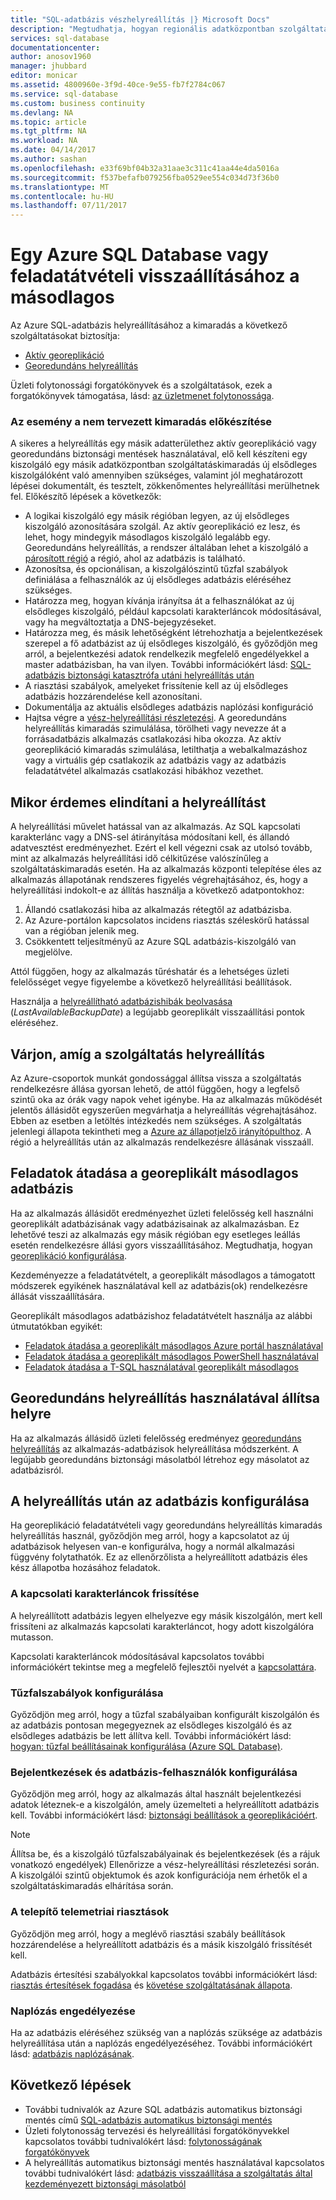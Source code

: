 ```yaml
---
title: "SQL-adatbázis vészhelyreállítás |} Microsoft Docs"
description: "Megtudhatja, hogyan regionális adatközpontban szolgáltatáskimaradás vagy az Azure SQL Database aktív georeplikáció, georedundáns helyreállítás képességek sikertelen egy adatbázis helyreállítása."
services: sql-database
documentationcenter: 
author: anosov1960
manager: jhubbard
editor: monicar
ms.assetid: 4800960e-3f9d-40ce-9e55-fb7f2784c067
ms.service: sql-database
ms.custom: business continuity
ms.devlang: NA
ms.topic: article
ms.tgt_pltfrm: NA
ms.workload: NA
ms.date: 04/14/2017
ms.author: sashan
ms.openlocfilehash: e33f69bf04b32a31aae3c311c41aa44e4da5016a
ms.sourcegitcommit: f537befafb079256fba0529ee554c034d73f36b0
ms.translationtype: MT
ms.contentlocale: hu-HU
ms.lasthandoff: 07/11/2017
---
```

# <a name="restore-an-azure-sql-database-or-failover-to-a-secondary"></a>Egy Azure SQL Database vagy feladatátvételi visszaállításához a másodlagos
Az Azure SQL-adatbázis helyreállításához a kimaradás a következő szolgáltatásokat biztosítja:

* [Aktív georeplikáció](sql-database-geo-replication-overview.md)
* [Georedundáns helyreállítás](sql-database-recovery-using-backups.md#point-in-time-restore)

Üzleti folytonossági forgatókönyvek és a szolgáltatások, ezek a forgatókönyvek támogatása, lásd: [az üzletmenet folytonossága](sql-database-business-continuity.md).

### <a name="prepare-for-the-event-of-an-outage"></a>Az esemény a nem tervezett kimaradás előkészítése
A sikeres a helyreállítás egy másik adatterülethez aktív georeplikáció vagy georedundáns biztonsági mentések használatával, elő kell készíteni egy kiszolgáló egy másik adatközpontban szolgáltatáskimaradás új elsődleges kiszolgálóként való amennyiben szükséges, valamint jól meghatározott lépései dokumentált, és tesztelt, zökkenőmentes helyreállítási merülhetnek fel. Előkészítő lépések a következők:

* A logikai kiszolgáló egy másik régióban legyen, az új elsődleges kiszolgáló azonosítására szolgál. Az aktív georeplikáció ez lesz, és lehet, hogy mindegyik másodlagos kiszolgáló legalább egy. Georedundáns helyreállítás, a rendszer általában lehet a kiszolgáló a [párosított régió](../best-practices-availability-paired-regions.md) a régió, ahol az adatbázis is található.
* Azonosítsa, és opcionálisan, a kiszolgálószintű tűzfal szabályok definiálása a felhasználók az új elsődleges adatbázis eléréséhez szükséges.
* Határozza meg, hogyan kívánja irányítsa át a felhasználókat az új elsődleges kiszolgáló, például kapcsolati karakterláncok módosításával, vagy ha megváltoztatja a DNS-bejegyzéseket.
* Határozza meg, és másik lehetőségként létrehozhatja a bejelentkezések szerepel a fő adatbázist az új elsődleges kiszolgáló, és győződjön meg arról, a bejelentkezési adatok rendelkezik megfelelő engedélyekkel a master adatbázisban, ha van ilyen. További információkért lásd: [SQL-adatbázis biztonsági katasztrófa utáni helyreállítás után](sql-database-geo-replication-security-config.md)
* A riasztási szabályok, amelyeket frissítenie kell az új elsődleges adatbázis hozzárendelése kell azonosítani.
* Dokumentálja az aktuális elsődleges adatbázis naplózási konfiguráció
* Hajtsa végre a [vész-helyreállítási részletezési](sql-database-disaster-recovery-drills.md). A georedundáns helyreállítás kimaradás szimulálása, törölheti vagy nevezze át a forrásadatbázis alkalmazás csatlakozási hiba okozza. Az aktív georeplikáció kimaradás szimulálása, letilthatja a webalkalmazáshoz vagy a virtuális gép csatlakozik az adatbázis vagy az adatbázis feladatátvétel alkalmazás csatlakozási hibákhoz vezethet.

## <a name="when-to-initiate-recovery"></a>Mikor érdemes elindítani a helyreállítást
A helyreállítási művelet hatással van az alkalmazás. Az SQL kapcsolati karakterlánc vagy a DNS-sel átirányítása módosítani kell, és állandó adatvesztést eredményezhet. Ezért el kell végezni csak az utolsó tovább, mint az alkalmazás helyreállítási idő célkitűzése valószínűleg a szolgáltatáskimaradás esetén. Ha az alkalmazás központi telepítése éles az alkalmazás állapotának rendszeres figyelés végrehajtásához, és, hogy a helyreállítási indokolt-e az állítás használja a következő adatpontokhoz:

1. Állandó csatlakozási hiba az alkalmazás rétegtől az adatbázisba.
2. Az Azure-portálon kapcsolatos incidens riasztás széleskörű hatással van a régióban jelenik meg.
3. Csökkentett teljesítményű az Azure SQL adatbázis-kiszolgáló van megjelölve.

Attól függően, hogy az alkalmazás tűréshatár és a lehetséges üzleti felelősséget vegye figyelembe a következő helyreállítási beállítások.

Használja a [helyreállítható adatbázishibák beolvasása](https://msdn.microsoft.com/library/dn800985.aspx) (*LastAvailableBackupDate*) a legújabb georeplikált visszaállítási pontok eléréséhez.

## <a name="wait-for-service-recovery"></a>Várjon, amíg a szolgáltatás helyreállítás
Az Azure-csoportok munkát gondossággal állítsa vissza a szolgáltatás rendelkezésre állása gyorsan lehető, de attól függően, hogy a legfelső szintű oka az órák vagy napok vehet igénybe.  Ha az alkalmazás működését jelentős állásidőt egyszerűen megvárhatja a helyreállítás végrehajtásához. Ebben az esetben a letöltés intézkedés nem szükséges. A szolgáltatás jelenlegi állapota tekintheti meg a [Azure az állapotjelző irányítópulthoz](https://azure.microsoft.com/status/). A régió a helyreállítás után az alkalmazás rendelkezésre állásának visszaáll.

## <a name="fail-over-to-geo-replicated-secondary-database"></a>Feladatok átadása a georeplikált másodlagos adatbázis
Ha az alkalmazás állásidőt eredményezhet üzleti felelősség kell használni georeplikált adatbázisának vagy adatbázisainak az alkalmazásban. Ez lehetővé teszi az alkalmazás egy másik régióban egy esetleges leállás esetén rendelkezésre állási gyors visszaállításához. Megtudhatja, hogyan [georeplikáció konfigurálása](sql-database-geo-replication-portal.md).

Kezdeményezze a feladatátvételt, a georeplikált másodlagos a támogatott módszerek egyikének használatával kell az adatbázis(ok) rendelkezésre állását visszaállítására.

Georeplikált másodlagos adatbázishoz feladatátvételt használja az alábbi útmutatókban egyikét:

* [Feladatok átadása a georeplikált másodlagos Azure portál használatával](sql-database-geo-replication-portal.md)
* [Feladatok átadása a georeplikált másodlagos PowerShell használatával](scripts/sql-database-setup-geodr-and-failover-database-powershell.md)
* [Feladatok átadása a T-SQL használatával georeplikált másodlagos](sql-database-geo-replication-transact-sql.md)

## <a name="recover-using-geo-restore"></a>Georedundáns helyreállítás használatával állítsa helyre
Ha az alkalmazás állásidő üzleti felelősség eredményez [georedundáns helyreállítás](sql-database-recovery-using-backups.md) az alkalmazás-adatbázisok helyreállítása módszerként. A legújabb georedundáns biztonsági másolatból létrehoz egy másolatot az adatbázisról.

## <a name="configure-your-database-after-recovery"></a>A helyreállítás után az adatbázis konfigurálása
Ha georeplikáció feladatátvételi vagy georedundáns helyreállítás kimaradás helyreállítás használ, győződjön meg arról, hogy a kapcsolatot az új adatbázisok helyesen van-e konfigurálva, hogy a normál alkalmazási függvény folytathatók. Ez az ellenőrzőlista a helyreállított adatbázis éles kész állapotba hozásához feladatok.

### <a name="update-connection-strings"></a>A kapcsolati karakterláncok frissítése
A helyreállított adatbázis legyen elhelyezve egy másik kiszolgálón, mert kell frissíteni az alkalmazás kapcsolati karakterláncot, hogy adott kiszolgálóra mutasson.

Kapcsolati karakterláncok módosításával kapcsolatos további információkért tekintse meg a megfelelő fejlesztői nyelvét a [kapcsolattára](sql-database-libraries.md).

### <a name="configure-firewall-rules"></a>Tűzfalszabályok konfigurálása
Győződjön meg arról, hogy a tűzfal szabályaiban konfigurált kiszolgálón és az adatbázis pontosan megegyeznek az elsődleges kiszolgáló és az elsődleges adatbázis be lett állítva kell. További információkért lásd: [hogyan: tűzfal beállításainak konfigurálása (Azure SQL Database)](sql-database-configure-firewall-settings.md).

### <a name="configure-logins-and-database-users"></a>Bejelentkezések és adatbázis-felhasználók konfigurálása
Győződjön meg arról, hogy az alkalmazás által használt bejelentkezési adatok léteznek-e a kiszolgálón, amely üzemelteti a helyreállított adatbázis kell. További információkért lásd: [biztonsági beállítások a georeplikációért](sql-database-geo-replication-security-config.md).

> [!NOTE]
> Állítsa be, és a kiszolgáló tűzfalszabályainak és bejelentkezések (és a rájuk vonatkozó engedélyek) Ellenőrizze a vész-helyreállítási részletezési során. A kiszolgálói szintű objektumok és azok konfigurációja nem érhetők el a szolgáltatáskimaradás elhárítása során.
> 
> 

### <a name="setup-telemetry-alerts"></a>A telepítő telemetriai riasztások
Győződjön meg arról, hogy a meglévő riasztási szabály beállítások hozzárendelése a helyreállított adatbázis és a másik kiszolgáló frissítését kell.

Adatbázis értesítési szabályokkal kapcsolatos további információkért lásd: [riasztás értesítések fogadása](../monitoring-and-diagnostics/insights-receive-alert-notifications.md) és [követése szolgáltatásának állapota](../monitoring-and-diagnostics/insights-service-health.md).

### <a name="enable-auditing"></a>Naplózás engedélyezése
Ha az adatbázis eléréséhez szükség van a naplózás szüksége az adatbázis helyreállítása után a naplózás engedélyezéséhez. További információkért lásd: [adatbázis naplózásának](sql-database-auditing.md).

## <a name="next-steps"></a>Következő lépések
* További tudnivalók az Azure SQL adatbázis automatikus biztonsági mentés című [SQL-adatbázis automatikus biztonsági mentés](sql-database-automated-backups.md)
* Üzleti folytonosság tervezési és helyreállítási forgatókönyvekkel kapcsolatos további tudnivalókért lásd: [folytonosságának forgatókönyvek](sql-database-business-continuity.md)
* A helyreállítás automatikus biztonsági mentés használatával kapcsolatos további tudnivalókért lásd: [adatbázis visszaállítása a szolgáltatás által kezdeményezett biztonsági másolatból](sql-database-recovery-using-backups.md)

